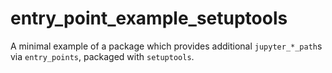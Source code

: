 # entry_point_example_setuptools

A minimal example of a package which provides additional `jupyter_*_path`s
via `entry_points`, packaged with `setuptools`.
